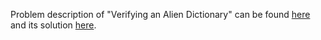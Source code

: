 Problem description of "Verifying an Alien Dictionary" can be found [here](https://leetcode.com/problems/verifying-an-alien-dictionary/) and its solution [here]().